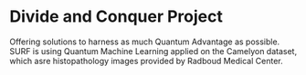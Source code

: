 # Divide and Conquer Project

Offering solutions to harness as much Quantum Advantage as possible. SURF is using Quantum Machine Learning applied on the Camelyon dataset, which asre histopathology images provided by Radboud Medical Center.
